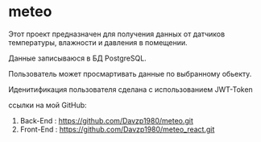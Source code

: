 # meteo

Этот проект предназначен для получения данных от 
датчиков температуры, влажности и давления в помещении.

Данные записываюся в БД PostgreSQL.

Пользователь может просмартивать данные по выбранному обьекту.

Иденитификация пользователя сделана с использованием JWT-Token

ссылки на мой GitHub:
1) Back-End : https://github.com/Davzp1980/meteo.git
2) Front-End : https://github.com/Davzp1980/meteo_react.git
